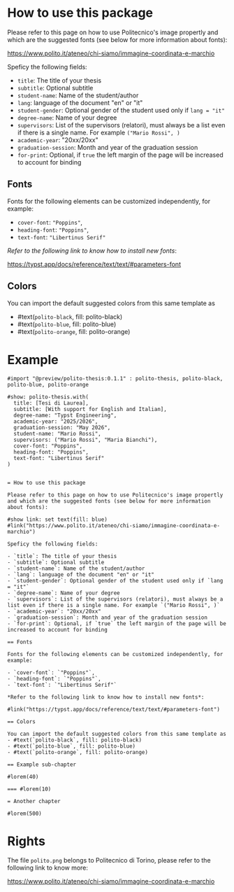 # How to use this package

Please refer to this page on how to use Politecnico's image propertly and which are the suggested fonts (see below for more information about fonts):

https://www.polito.it/ateneo/chi-siamo/immagine-coordinata-e-marchio

Speficy the following fields:

- `title`: The title of your thesis
- `subtitle`: Optional subtitle
- `student-name`: Name of the student/author
- `lang`: language of the document "en" or "it"
- `student-gender`: Optional gender of the student used only if `lang = "it"`
- `degree-name`: Name of your degree
- `supervisors`: List of the supervisors (relatori), must always be a list even if there is a single name. For example `("Mario Rossi", )`
- `academic-year`: "20xx/20xx"
- `graduation-session`: Month and year of the graduation session
- `for-print`: Optional, if `true` the left margin of the page will be increased to account for binding

## Fonts

Fonts for the following elements can be customized independently, for example:

- `cover-font`: `"Poppins"`,
- `heading-font`: `"Poppins"`,
- `text-font`: `"Libertinus Serif"`

*Refer to the following link to know how to install new fonts*:

https://typst.app/docs/reference/text/text/#parameters-font

## Colors

You can import the default suggested colors from this same template as 
- #text(`polito-black`, fill: polito-black) 
- #text(`polito-blue`, fill: polito-blue)
- #text(`polito-orange`, fill: polito-orange)


# Example

```typ
#import "@preview/polito-thesis:0.1.1" : polito-thesis, polito-black, polito-blue, polito-orange

#show: polito-thesis.with(
  title: [Tesi di Laurea],
  subtitle: [With support for English and Italian],
  degree-name: "Typst Engineering",
  academic-year: "2025/2026",
  graduation-session: "May 2026",
  student-name: "Mario Rossi",
  supervisors: ("Mario Rossi", "Maria Bianchi"),
  cover-font: "Poppins",
  heading-font: "Poppins",
  text-font: "Libertinus Serif"
)


= How to use this package

Please refer to this page on how to use Politecnico's image propertly and which are the suggested fonts (see below for more information about fonts):

#show link: set text(fill: blue)
#link("https://www.polito.it/ateneo/chi-siamo/immagine-coordinata-e-marchio")

Speficy the following fields:

- `title`: The title of your thesis
- `subtitle`: Optional subtitle
- `student-name`: Name of the student/author
- `lang`: language of the document "en" or "it"
- `student-gender`: Optional gender of the student used only if `lang = "it"`
- `degree-name`: Name of your degree
- `supervisors`: List of the supervisors (relatori), must always be a list even if there is a single name. For example `("Mario Rossi", )`
- `academic-year`: "20xx/20xx"
- `graduation-session`: Month and year of the graduation session
- `for-print`: Optional, if `true` the left margin of the page will be increased to account for binding

== Fonts

Fonts for the following elements can be customized independently, for example:

- `cover-font`: `"Poppins"`,
- `heading-font`: `"Poppins"`,
- `text-font`: `"Libertinus Serif"`

*Refer to the following link to know how to install new fonts*:

#link("https://typst.app/docs/reference/text/text/#parameters-font")

== Colors

You can import the default suggested colors from this same template as 
- #text(`polito-black`, fill: polito-black) 
- #text(`polito-blue`, fill: polito-blue)
- #text(`polito-orange`, fill: polito-orange)

== Example sub-chapter

#lorem(40)

=== #lorem(10)

= Another chapter

#lorem(500)
```

# Rights

The file `polito.png` belongs to Politecnico di Torino, please refer to the following link to know more:

https://www.polito.it/ateneo/chi-siamo/immagine-coordinata-e-marchio